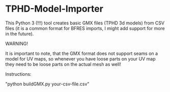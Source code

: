 # TPHD-Model-Importer
This Python 3 (!!!) tool creates basic GMX files (TPHD 3d models) from CSV files (it is a common format for BFRES imports, I might add support for more in the future).

WARNING!

It is important to note, that the GMX format does not support seams on a model for UV maps, so whenever you have loose parts on your UV map they need to be loose parts on the actual mesh as well!


Instructions:

"python buildGMX.py your-csv-file.csv"
